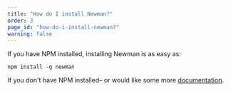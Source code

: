 ```yaml
---
title: "How do I install Newman?"
order: 3
page_id: "how-do-i-install-newman?"
warning: false
---
```


If you have NPM installed, installing Newman is as easy as:

    npm install -g newman

If you don't have NPM installed– or would like some more [documentation](https://www.getpostman.com/docs/postman/collection_runs/command_line_integration_with_newman).
